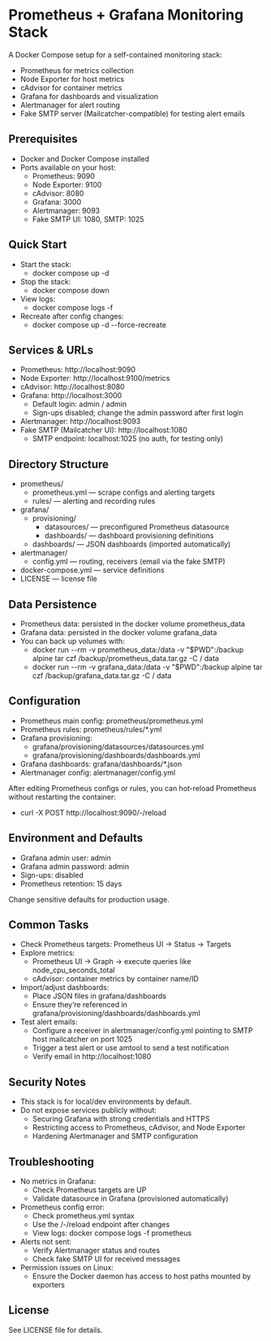 # Prometheus + Grafana Monitoring Stack

A Docker Compose setup for a self-contained monitoring stack:
- Prometheus for metrics collection
- Node Exporter for host metrics
- cAdvisor for container metrics
- Grafana for dashboards and visualization
- Alertmanager for alert routing
- Fake SMTP server (Mailcatcher-compatible) for testing alert emails

## Prerequisites
- Docker and Docker Compose installed
- Ports available on your host:
    - Prometheus: 9090
    - Node Exporter: 9100
    - cAdvisor: 8080
    - Grafana: 3000
    - Alertmanager: 9093
    - Fake SMTP UI: 1080, SMTP: 1025

## Quick Start
- Start the stack:
    - docker compose up -d
- Stop the stack:
    - docker compose down
- View logs:
    - docker compose logs -f
- Recreate after config changes:
    - docker compose up -d --force-recreate

## Services & URLs
- Prometheus: http://localhost:9090
- Node Exporter: http://localhost:9100/metrics
- cAdvisor: http://localhost:8080
- Grafana: http://localhost:3000
    - Default login: admin / admin
    - Sign-ups disabled; change the admin password after first login
- Alertmanager: http://localhost:9093
- Fake SMTP (Mailcatcher UI): http://localhost:1080
    - SMTP endpoint: localhost:1025 (no auth, for testing only)

## Directory Structure
- prometheus/
    - prometheus.yml — scrape configs and alerting targets
    - rules/ — alerting and recording rules
- grafana/
    - provisioning/
        - datasources/ — preconfigured Prometheus datasource
        - dashboards/ — dashboard provisioning definitions
    - dashboards/ — JSON dashboards (imported automatically)
- alertmanager/
    - config.yml — routing, receivers (email via the fake SMTP)
- docker-compose.yml — service definitions
- LICENSE — license file

## Data Persistence
- Prometheus data: persisted in the docker volume prometheus_data
- Grafana data: persisted in the docker volume grafana_data
- You can back up volumes with:
    - docker run --rm -v prometheus_data:/data -v "$PWD":/backup alpine tar czf /backup/prometheus_data.tar.gz -C / data
    - docker run --rm -v grafana_data:/data -v "$PWD":/backup alpine tar czf /backup/grafana_data.tar.gz -C / data

## Configuration
- Prometheus main config: prometheus/prometheus.yml
- Prometheus rules: prometheus/rules/*.yml
- Grafana provisioning:
    - grafana/provisioning/datasources/datasources.yml
    - grafana/provisioning/dashboards/dashboards.yml
- Grafana dashboards: grafana/dashboards/*.json
- Alertmanager config: alertmanager/config.yml

After editing Prometheus configs or rules, you can hot-reload Prometheus without restarting the container:
- curl -X POST http://localhost:9090/-/reload

## Environment and Defaults
- Grafana admin user: admin
- Grafana admin password: admin
- Sign-ups: disabled
- Prometheus retention: 15 days

Change sensitive defaults for production usage.

## Common Tasks
- Check Prometheus targets: Prometheus UI → Status → Targets
- Explore metrics:
    - Prometheus UI → Graph → execute queries like node_cpu_seconds_total
    - cAdvisor: container metrics by container name/ID
- Import/adjust dashboards:
    - Place JSON files in grafana/dashboards
    - Ensure they’re referenced in grafana/provisioning/dashboards/dashboards.yml
- Test alert emails:
    - Configure a receiver in alertmanager/config.yml pointing to SMTP host mailcatcher on port 1025
    - Trigger a test alert or use amtool to send a test notification
    - Verify email in http://localhost:1080

## Security Notes
- This stack is for local/dev environments by default.
- Do not expose services publicly without:
    - Securing Grafana with strong credentials and HTTPS
    - Restricting access to Prometheus, cAdvisor, and Node Exporter
    - Hardening Alertmanager and SMTP configuration

## Troubleshooting
- No metrics in Grafana:
    - Check Prometheus targets are UP
    - Validate datasource in Grafana (provisioned automatically)
- Prometheus config error:
    - Check prometheus.yml syntax
    - Use the /-/reload endpoint after changes
    - View logs: docker compose logs -f prometheus
- Alerts not sent:
    - Verify Alertmanager status and routes
    - Check fake SMTP UI for received messages
- Permission issues on Linux:
    - Ensure the Docker daemon has access to host paths mounted by exporters

## License
See LICENSE file for details.
